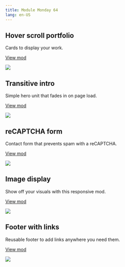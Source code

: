```yaml
---
title: Module Monday 64
lang: en-US
---
```


## Hover scroll portfolio

Cards to display your work.

<a class="btn btn-sm" href="https://anymod.com/mod/portfolio-cards-with-auto-scroll-preview-balmna">View mod</a>

<a href="https://anymod.com/mod/portfolio-cards-with-auto-scroll-preview-balmna">
  <img src="https://res.cloudinary.com/component/image/upload/v1573698448/screenshots/slide-cards.gif"/>
</a>

## Transitive intro

Simple hero unit that fades in on page load.

<a class="btn btn-sm" href="https://anymod.com/mod/hero-raodab?preview=true">View mod</a>

<a href="https://anymod.com/mod/hero-raodab?preview=true">
  <img src="https://res.cloudinary.com/component/image/upload/v1573698447/screenshots/transitive-intro.gif"/>
</a>

## reCAPTCHA form

Contact form that prevents spam with a reCAPTCHA.

<a class="btn btn-sm" href="https://anymod.com/mod/contact-form-with-recaptcha-edlbn">View mod</a>

<a href="https://anymod.com/mod/contact-form-with-recaptcha-edlbn">
  <img src="https://res.cloudinary.com/component/image/upload/v1573698441/screenshots/reCaptcha.gif"/>
</a>

## Image display

Show off your visuals with this responsive mod.

<a class="btn btn-sm" href="https://anymod.com/mod/caminar-image-display-alrrdn?preview=true">View mod</a>

<a href="https://anymod.com/mod/caminar-image-display-alrrdn?preview=true">
  <img src="https://res.cloudinary.com/component/image/upload/v1573698442/screenshots/images.png"/>
</a>

## Footer with links

Reusable footer to add links anywhere you need them.

<a class="btn btn-sm" href="https://anymod.com/mod/footer-with-links-ordnll?preview=true">View mod</a>

<a href="https://anymod.com/mod/footer-with-links-ordnll?preview=true">
  <img src="https://res.cloudinary.com/component/image/upload/v1573698440/screenshots/footer.png"/>
</a>
